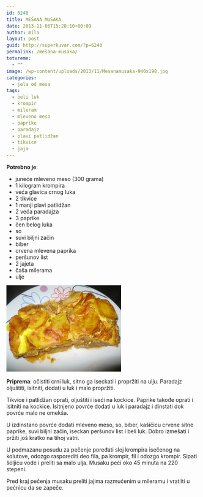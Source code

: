 ```yaml
---
id: 6240
title: MEŠANA MUSAKA
date: 2013-11-06T15:28:10+00:00
author: mila
layout: post
guid: http://superkuvar.com/?p=6240
permalink: /mešana-musaka/
totvreme:
  - ""
image: /wp-content/uploads/2013/11/Mesanamusaka-940x198.jpg
categories:
  - jela od mesa
tags:
  - beli luk
  - krompir
  - mileram
  - mleveno meso
  - paprike
  - paradajz
  - plavi patlidžan
  - tikvice
  - jaja
---
```

**Potrebno je**:

  * juneće mleveno meso (300 grama)
  * 1 kilogram krompira
  * veća glavica crnog luka
  * 2 tikvice
  * 1 manji plavi patlidžan
  * 2 veća paradajza
  * 3 paprike
  * čen belog luka
  * so
  * suvi biljni začin
  * biber
  * crvena mlevena paprika
  * peršunov list
  * 2 jajeta
  * čaša milerama
  * ulje

[<img class="alignnone size-medium wp-image-6241" src="/wp-content/uploads/2013/11/Mesanamusaka-1024x768.jpg" alt="Mesanamusaka" width="300" height="225" />](/wp-content/uploads/2013/11/Mesanamusaka.jpg)

**Priprema**: očistiti crni luk, sitno ga iseckati i propržiti na ulju. Paradajz oljuštiti, isitniti, dodati u luk i malo propržiti.

Tikvice i patlidžan oprati, oljuštiti i iseći na kockice. Paprike takođe oprati i isitniti na kockice. Isitnjeno povrće dodati u luk i paradajz i dinstati dok povrće malo ne omekša.

U izdinstano povrće dodati mleveno meso, so, biber, kašičicu crvene sitne paprike, suvi biljni začin, iseckan peršunov list i beli luk. Dobro izmešati i pržiti još kratko na tihoj vatri.

U podmazanu posudu za pečenje poređati sloj krompira isečenog na kolutove, odozgo rasporediti deo fila, pa krompir, fil i odozgo krompir. Sipati šoljicu vode i preliti sa malo ulja. Musaku peći oko 45 minuta na 220 stepeni.

Pred kraj pečenja musaku preliti jajima razmućenim u mileramu i vratiiti u pećnicu da se zapeče.